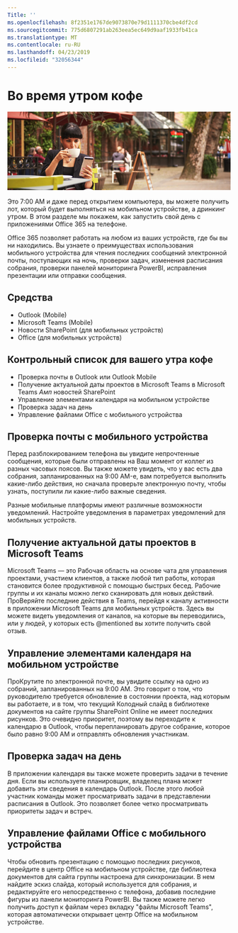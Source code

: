 ```yaml
---
Title: ''
ms.openlocfilehash: 8f2351e1767de9073870e79d1111370cbe4df2cd
ms.sourcegitcommit: 775d6807291ab263eea5ec649d9aaf1933fb41ca
ms.translationtype: MT
ms.contentlocale: ru-RU
ms.lasthandoff: 04/23/2019
ms.locfileid: "32056344"
---
```

# <a name="during-morning-coffee"></a>Во время утром кофе

![Утро](media/ditl_coffee.png)

Это 7:00 AM и даже перед открытием компьютера, вы можете получить лот, который будет выполняться на мобильном устройстве, а дринкинг утром. В этом разделе мы покажем, как запустить свой день с приложениями Office 365 на телефоне.

Office 365 позволяет работать на любом из ваших устройств, где бы вы ни находились. Вы узнаете о преимуществах использования мобильного устройства для чтения последних сообщений электронной почты, поступающих на ночь, проверки задач, изменения расписания собрания, проверки панелей мониторинга PowerBI, исправления презентации или отправки сообщения. 

## <a name="tools"></a>Средства
- Outlook (Mobile)
- Microsoft Teams (Mobile)
- Новости SharePoint (для мобильных устройств)
- Office (для мобильных устройств)

## <a name="checklist-for-your-morning-coffee"></a>Контрольный список для вашего утра кофе
- Проверка почты в Outlook или Outlook Mobile
- Получение актуальной даты проектов в Microsoft Teams в Microsoft Teams _Амп_ новостей SharePoint
- Управление элементами календаря на мобильном устройстве
- Проверка задач на день
- Управление файлами Office с мобильного устройства 

## <a name="check-mail-from-your-mobile-device"></a>Проверка почты с мобильного устройства
Перед разблокированием телефона вы увидите непрочтенные сообщения, которые были отправлены на Ваш момент от коллег из разных часовых поясов. Вы также можете увидеть, что у вас есть два собрания, запланированных на 9:00 AM-е, вам потребуется выполнить какие-либо действия, но сначала проверьте электронную почту, чтобы узнать, поступили ли какие-либо важные сведения.

Разные мобильные платформы имеют различные возможности уведомлений. Настройте уведомления в параметрах уведомлений для мобильных устройств. 

## <a name="get-up-to-date-on-projects-in-microsoft-teams"></a>Получение актуальной даты проектов в Microsoft Teams
Microsoft Teams — это Рабочая область на основе чата для управления проектами, участием клиентов, а также любой тип работы, которая становится более продуктивной с помощью быстрых бесед. Рабочие группы и их каналы можно легко сканировать для новых действий. ПроВеряйте последние действия в Teams, перейдя к каналу активности в приложении Microsoft Teams для мобильных устройств. Здесь вы можете видеть уведомления от каналов, на которые вы переводились, или у людей, у которых есть @mentioned вы хотите получить свой отзыв.  

## <a name="manage-calendar-items-on-your-mobile-device"></a>Управление элементами календаря на мобильном устройстве
ПроКрутите по электронной почте, вы увидите ссылку на одно из собраний, запланированных на 9:00 AM. Это говорит о том, что руководителю требуется обновление в состоянии проекта, над которым вы работаете, и в том, что текущий Колодный слайд в библиотеке документов на сайте группы SharePoint Online не имеет последних рисунков. Это очевидно приоритет, поэтому вы переходите к календарю в Outlook, чтобы перепланировать другое собрание, которое было равно 9:00 AM и отправлять обновления участникам.

## <a name="check-tasks-for-the-day"></a>Проверка задач на день
В приложении календаря вы также можете проверить задачи в течение дня. Если вы используете планировщик, владелец плана может добавить эти сведения в календарь Outlook. После этого любой участник команды может просматривать задачи в представлении расписания в Outlook. Это позволяет более четко просматривать приоритеты задач и встреч.  

## <a name="manage-office-files-from-your-mobile-device"></a>Управление файлами Office с мобильного устройства
Чтобы обновить презентацию с помощью последних рисунков, перейдите в центр Office на мобильном устройстве, где библиотека документов для сайта группы настроена для синхронизации. В нем найдите эскиз слайда, который используется для собрания, и редактируйте его непосредственно с телефона, добавив последние фигуры из панели мониторинга PowerBI. Вы также можете легко получить доступ к файлам через вкладку "файлы Microsoft Teams", которая автоматически открывает центр Office на мобильном устройстве. 